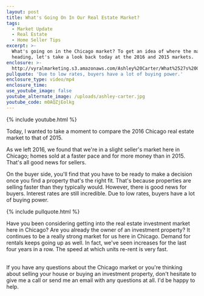 ```yaml
---
layout: post
title: What's Going On In Our Real Estate Market?
tags:
  - Market Update
  - Real Estate
  - Home Seller Tips
excerpt: >-
  What's going on in the Chicago market? To get an idea of where the market is
  heading, let's take a look back today at the 2016 and 2015 markets.
enclosure: >-
  http://vyralmarketing.s3.amazonaws.com/Ashley%20Carter/What%2527s%20Going%20On%20In%20Our%20Real%20Estate%20Market%253F.mp4
pullquote: 'Due to low rates, buyers have a lot of buying power.'
enclosure_type: video/mp4
enclosure_time:
use_youtube_image: false
youtube_alternate_image: /uploads/ashley-carter.jpg
youtube_code: m0AQZjEolkg
---
```


{% include youtube.html %}

Today, I wanted to take a moment to compare the 2016 Chicago real estate market to that of 2015.

As we left 2016, we found that we're in a slight seller's market here in Chicago; homes sold at a faster pace and for more money than in 2015. That's all good news for sellers.

On the buyer side, you'll find that you have to be ready to make a decision once you find a property that's the right fit. That's because properties are selling faster than they typically would. However, there is good news for buyers. Interest rates are still incredible. Due to low rates, buyers have a lot of buying power.

{% include pullquote.html %}

Have you been considering getting into the real estate investment market here in Chicago? Are you already the owner of an investment property? It continues to be a really strong market for us here in Chicago. Demand for rentals keeps going up as well. In fact, we've seen increases for the last four years in a row. The speed at which units re-rent is very fast.

<br>If you have any questions about the Chicago market or you're thinking about selling your house or buying an investment property, don't hesitate to give me a call or send me an email with any questions at all. I'd be happy to help.